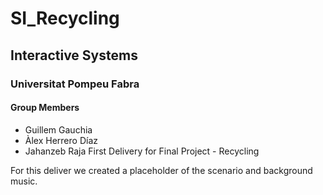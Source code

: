 # SI_Recycling
## Interactive Systems
### Universitat Pompeu Fabra
#### Group Members
* Guillem Gauchia
* Àlex Herrero Díaz
* Jahanzeb Raja 
First Delivery for Final Project - Recycling
<p>For this deliver we created a placeholder of the scenario and background music.
